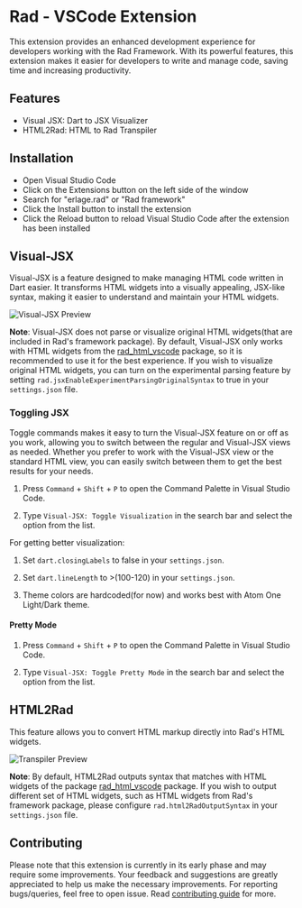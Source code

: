 # Rad - VSCode Extension

This extension provides an enhanced development experience for developers working with the Rad Framework. With its powerful features, this extension makes it easier for developers to write and manage code, saving time and increasing productivity.

## Features

- Visual JSX: Dart to JSX Visualizer
- HTML2Rad: HTML to Rad Transpiler

## Installation

- Open Visual Studio Code
- Click on the Extensions button on the left side of the window
- Search for "erlage.rad" or "Rad framework"
- Click the Install button to install the extension
- Click the Reload button to reload Visual Studio Code after the extension has been installed

## Visual-JSX

Visual-JSX is a feature designed to make managing HTML code written in Dart easier. It transforms HTML widgets into a visually appealing, JSX-like syntax, making it easier to understand and maintain your HTML widgets.

![Visual-JSX Preview](https://photogram.erlage.com/tmp/rad_vscode_peek1.gif)

**Note**: Visual-JSX does not parse or visualize original HTML widgets(that are included in Rad's framework package). By default, Visual-JSX only works with HTML widgets from the [rad_html_vscode](https://pub.dev/packages/rad_html_vscode) package, so it is recommended to use it for the best experience. If you wish to visualize original HTML widgets, you can turn on the experimental parsing feature by setting `rad.jsxEnableExperimentParsingOriginalSyntax` to true in your `settings.json` file.

### Toggling JSX

Toggle commands makes it easy to turn the Visual-JSX feature on or off as you work, allowing you to switch between the regular and Visual-JSX views as needed. Whether you prefer to work with the Visual-JSX view or the standard HTML view, you can easily switch between them to get the best results for your needs.

1. Press `Command` + `Shift` + `P` to open the Command Palette in Visual Studio Code.

2. Type `Visual-JSX: Toggle Visualization` in the search bar and select the option from the list.

For getting better visualization:

1. Set `dart.closingLabels` to false in your `settings.json`.

2. Set `dart.lineLength` to >(100-120) in your `settings.json`.

3. Theme colors are hardcoded(for now) and works best with Atom One Light/Dark theme.

#### Pretty Mode

1. Press `Command` + `Shift` + `P` to open the Command Palette in Visual Studio Code.

2. Type `Visual-JSX: Toggle Pretty Mode` in the search bar and select the option from the list.

## HTML2Rad

This feature allows you to convert HTML markup directly into Rad's HTML widgets.

![Transpiler Preview](https://photogram.erlage.com/tmp/rad_vscode_peek2.gif)

**Note**: By default, HTML2Rad outputs syntax that matches with HTML widgets of the package [rad_html_vscode](https://pub.dev/packages/rad_html_vscode) package. If you wish to output different set of HTML widgets, such as HTML widgets from Rad's framework package, please configure `rad.html2RadOutputSyntax` in your `settings.json` file.

## Contributing

Please note that this extension is currently in its early phase and may require some improvements. Your feedback and suggestions are greatly appreciated to help us make the necessary improvements. For reporting bugs/queries, feel free to open issue. Read [contributing guide](https://github.com/erlage/rad/blob/main/CONTRIBUTING.md) for more.
